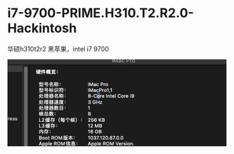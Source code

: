 # i7-9700-PRIME.H310.T2.R2.0-Hackintosh


华硕h310t2r2 黑苹果，intel i7 9700


![img](/%E6%88%AA%E5%B1%8F2020-10-16%20%E4%B8%8B%E5%8D%8811.55.33.png)
